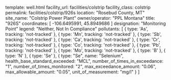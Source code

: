 template: well.html
facility_url: facilities/colstrip
facility_class: colstrip
permalink: facilities/colstrip/926s
location: "Rosebud County, MT"
site_name: "Colstrip Power Plant"
owner/operator: "PPL Montana"
title: "926S"
coordinates: [
  -106.6495991,
  45.8949686
]
designation: "Monitoring Point"
legend: "Neither,  Not In Compliance"
pollutants: [
    {
      type: 'As',
      tracking: 'not-tracked'
    },
    {
      type: 'Mn',
      tracking: 'not-tracked'
    },
    {
      type: 'Sb',
      tracking: 'not-tracked'
    },
    {
      type: 'Ca',
      tracking: 'not-tracked'
    },
    {
      type: 'Cr',
      tracking: 'not-tracked'
    },
    {
      type: 'Co',
      tracking: 'not-tracked'
    },
    {
      type: 'Pb',
      tracking: 'not-tracked'
    },
    {
      type: 'Mo',
      tracking: 'not-tracked'
    },
    {
      type: 'B'
    },
    {
      type: 'N'
    },
    {
      type: 'Se'
    },  {
  type: "Se",
  name: "Selenium",
  health_base_standard_exceeded: "MCL",
  number_of_times_in_exceedance: "1",
  number_of_times_monitored: "2",
  max_exceedance_amount: "0.06",
  max_allowable_amount: "0.05",
  unit_of_measurement: "mg/l"
  }
]
